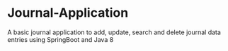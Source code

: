 # Journal-Application
A basic journal application to add, update, search and delete journal data entries using SpringBoot and Java 8
